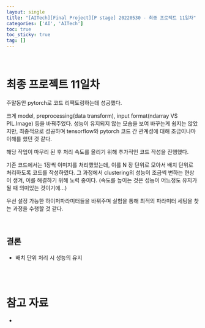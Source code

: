```yaml
---
layout: single
title: "[AITech][Final Project][P stage] 20220530 - 최종 프로젝트 11일차"
categories: ['AI', 'AITech']
toc: true
toc_sticky: true
tag: []
---
```




<br>

# 최종 프로젝트 11일차

주말동안 pytorch로 코드 리팩토링하는데 성공했다. 

크게 model, preprocessing(data transform), input format(ndarray VS PIL.Image) 등을 바꿔주었다. 성능이 유지되지 않는 모습을 보여 바꾸는게 쉽지는 않았지만, 최종적으로 성공하며 tensorflow와 pytorch 코드 간 관계성에 대해 조금이나마 이해를 했던 것 같다. 

해당 작업이 마무리 된 후 처리 속도를 올리기 위해 추가적인 코드 작성을 진행했다. 

기존 코드에서는 1장씩 이미지를 처리했었는데, 이를 N 장 단위로 모아서 배치 단위로 처리하도록 코드를 작성하였다. 그 과정에서 clustering의 성능이 조금씩 변하는 현상이 생겨, 이를 해결하기 위해 노력 중이다. (속도를 높이는 것은 성능이 어느정도 유지가 될 때 의미있는 것이기에...)

우선 설정 가능한 하이퍼파라미터들을 바꿔주며 실험을 통해 최적의 파라미터 세팅을 찾는 과정을 수행할 것 같다. 



<br>

## **결론**

* 배치 단위 처리 시 성능의 유지



















<br>

<br>

# 참고 자료

* 

